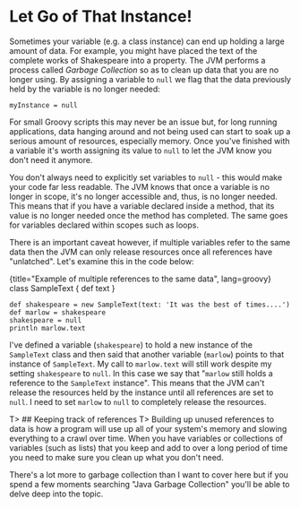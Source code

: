 # Let Go of That Instance!

Sometimes your variable (e.g. a class instance) can end up holding a large amount of data. For example, you might have placed the text of the complete works of Shakespeare into a property. The JVM performs a process called _Garbage Collection_ so as to clean up data that you are no longer using. By assigning a variable to `null` we flag that the data previously held by the variable is no longer needed:

	myInstance = null

For small Groovy scripts this may never be an issue but, for long running applications, data hanging around and not being used can start to soak up a serious amount of resources, especially memory. Once you've finished with a variable it's worth assigning its value to `null` to let the JVM know you don't need it anymore. 

You don't always need to explicitly set variables to `null` - this would make your code far less readable. The JVM knows that once a variable is no longer in scope, it's no longer accessible and, thus, is no longer needed. This means that if you have a variable declared inside a method, that its value is no longer needed once the method has completed. The same goes for variables declared within scopes such as loops.

There is an important caveat however, if multiple variables refer to the same data then the JVM can only release resources once all references have "unlatched". Let's examine this in the code below:

{title="Example of multiple references to the same data", lang=groovy}
	class SampleText {
	    def text
	}
	
	def shakespeare = new SampleText(text: 'It was the best of times....')
	def marlow = shakespeare
	shakespeare = null
	println marlow.text

I've defined a variable (`shakespeare`) to hold a new instance of the `SampleText` class and then said that another variable (`marlow`) points to that instance of `SampleText`. My call to `marlow.text` will still work despite my setting `shakespeare` to `null`. In this case we say that "`marlow` still holds a reference to the `SampleText` instance". This means that the JVM can't release the resources held by the instance until all references are set to `null`. I need to set `marlow` to `null` to completely release the resources. 

T> ## Keeping track of references
T> Building up unused references to data is how a program will use up all of your system's memory and slowing everything to a crawl over time. When you have variables or collections of variables (such as lists) that you keep and add to over a long period of time you need to make sure you clean up what you don't need.

There's a lot more to garbage collection than I want to cover here but if you spend a few moments searching "Java Garbage Collection" you'll be able to delve deep into the topic.